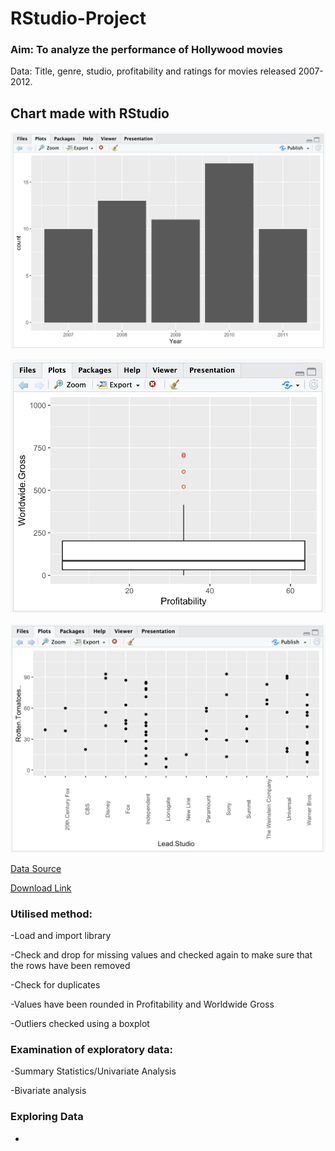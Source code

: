 # RStudio-Project

### Aim: To analyze the performance of Hollywood movies

Data: Title, genre, studio, profitability and ratings for movies released 2007-2012.

## Chart made with RStudio

![](https://github.com/GustavoBraido/RStudio-Project/blob/main/Bar%20Chart.png?raw=true)

![](https://github.com/GustavoBraido/RStudio-Project/blob/main/Box%20Plot%20Chat.png?raw=true![image](https://user-images.githubusercontent.com/129383432/229182000-007bc2b0-cd42-4912-b775-8014344533e3.png))

![](https://github.com/GustavoBraido/RStudio-Project/blob/main/Scatter%20Plot%20Chart.png?raw=true![image](https://user-images.githubusercontent.com/129383432/229182197-afeb635f-0896-486f-b9c1-be25cbdb3d07.png))

[Data Source](InformationIsBeautiful.net)

[Download Link](https://public.tableau.com/app/sample-data/HollywoodsMostProfitableStories.csv)

### Utilised method:

-Load and import library

-Check and drop for missing values and checked again to make sure that the rows have been removed

-Check for duplicates

-Values have been rounded in Profitability and Worldwide Gross

-Outliers checked using a boxplot

### Examination of exploratory data:

-Summary Statistics/Univariate Analysis

-Bivariate analysis

### Exploring Data

-
